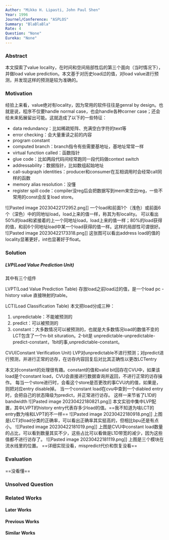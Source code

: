 ```yaml
---
Author: "Mikko H. Lipasti, John Paul Shen"
Year: 1996
Journel/Conference: "ASPLOS"
Summary: "BlaBlaBla"
Rate: 4
Question: "None"
Eureka: "None"
---
```

### Abstract
本文探索了value locality，在时间和空间局部性后的第三个面向（当时情况下），并做load value prediction。本文基于对历史load过的值，对load value进行预测，并发现这样的预测是较为准确的。

### Motivation
经验上来看，value绝对有locality，因为常用的软件往往是genral by design。也就是说，程序不仅要handle normal case，也会handle各种corner case；还会给未来拓展留出可能。这就造成了以下的一些特征：
- data redundancy：比如稀疏矩阵、充满空白字符的text等
- error checking：会大量重读之前的内容
- program constant
- computed branch：branch指令有些需要基地址，基地址常常一样
- virtual function called：函数指针
- glue code：比如两段代码间经常跑同一段代码做context switch
- addressability：数据指针，比如数组起始地址
- call-subgraph identities：producer和consumer在互相调用时会经常call同样的函数
- memory alias resolution：没懂
- register spill code：compiler没reg后会把数据写到mem来空出reg，一些不常用的const会反复load store。

![[Pasted image 20230422172952.png]]
一个load和前面1个（浅色）或前面6个（深色）中的同地址load，load上来的值一样，称其为有locality。
可以看出50%的load和紧接着的上一个同地址load，load上来的值一样；80%的load获得的值，和前6个同地址load中某一个load获得的值一样。这样的局部性可谓很好。
![[Pasted image 20230422173318.png]]
这张图可以看出address load的值的locality显著更好，int也显著好于float。

### Solution
##### LVP(Load Value Prediction Unit)
其中有三个组件

LVPT(Load  Value Prediction Table)
存放load之前load过的值，是一个load pc - history value 直接映射的table。

LCT(Load Classification Table)
本文把load分成三种：
1. unpredictable：不能被预测的
2. predict：可以被预测的
3. constant：大多数情况可以被预测的，也就是大多数情况load的数值不变的
LCT包含了一个n-bit situration。2-bit是 unpredictable-unpredictable-predict-constant，1bit的事,unpredictable-constant。

CVU(Constant Verification Unit)
LVP对unpredictable不进行预测；对predict进行预测，并进行正常的访存，在访存内容回复后对比其正确性以更改LCTentry

本文对constant的处理很有趣。constant的值和valid bit回存在CVU中，如果该load是个constant load，CVU会直接进行数据查询并返回，不进行正常的访存操作。
每当一个store进行时，会看这个store是否更改的事CVU内的值，如果是，则把对应entry disable掉。
当一个constant load在cvu中查到一个diabled entry时，会把自己的状态降级为predict，并正常进行访存。
这样一来节省了L1D的bandwidth
![[Pasted image 20230422180821.png]]
本文实验中集中LVP配置，其中LVPT的history entry代表存多少load的值。==我不知道为啥LCT的entry数为啥和LVPT的不一样==
![[Pasted image 20230422180918.png]]
上图是LCT对load分类的正确率，可以看出正确率其实挺高的，但相比bpu还是有点小。
![[Pasted image 20230422181019.png]]
上图是CVU中constant load数量的占比，可以看到数量其实不少，这些占比可以看做是L1D带宽的减少，因为这些值都不进行访存了。
![[Pasted image 20230422181119.png]]
上图是三个模块在流水线里的位置。
==详细实现没看，mispredict代价和恢复没看==



### Evaluation
==没看懂==

### Unsolved Question


### Related Works
#### Later Works

#### Previous Works

#### Similar Works
